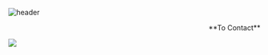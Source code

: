 ![header](https://capsule-render.vercel.app/api?type=waving&color=DEE2FF&height=300&text=Yuso&fontSize=100&fontAlign=70&fontColor=FFFFFF&desc=Studying%20Student&descAlign=70)





<div style="text-align:right">  
  **To Contact**
</div>  


<a href=https://www.instagram.com/yu.so._/><img src="https://img.shields.io/badge/Insta-FFFFFF?style=flat-square&logo=Instagram&logoColor=E4405F"/></a>
